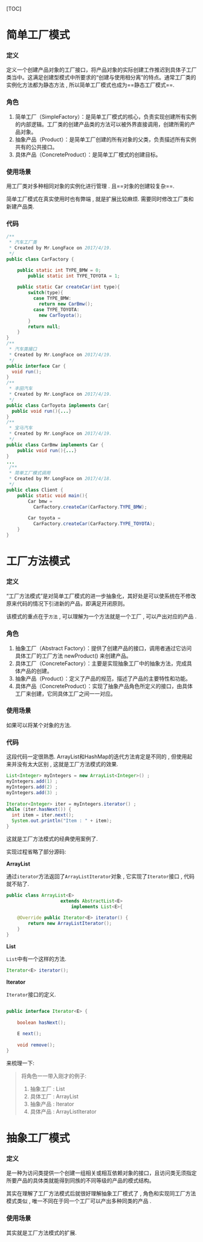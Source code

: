 [TOC]

# 简单工厂模式

### 定义

定义一个创建产品对象的工厂接口，将产品对象的实际创建工作推迟到具体子工厂类当中。这满足创建型模式中所要求的“创建与使用相分离”的特点。通常工厂类的实例化方法都为静态方法 , 所以简单工厂模式也成为==静态工厂模式==.

### 角色

1. 简单工厂（SimpleFactory）：是简单工厂模式的核心，负责实现创建所有实例的内部逻辑。工厂类的创建产品类的方法可以被外界直接调用，创建所需的产品对象。
2. 抽象产品（Product）：是简单工厂创建的所有对象的父类，负责描述所有实例共有的公共接口。
3. 具体产品（ConcreteProduct）：是简单工厂模式的创建目标。

### 使用场景

用工厂类对多种相同对象的实例化进行管理 . 且==对象的创建较复杂==.

简单工厂模式在真实使用时也有弊端 , 就是扩展比较麻烦. 需要同时修改工厂类和新建产品类.

### 代码

```java
/**
 * 汽车工厂类
 * Created by Mr.LongFace on 2017/4/19.
 */
public class CarFactory {

  	public static int TYPE_BMW = 0;
 		public static int TYPE_TOYOTA = 1;
  
    public static Car createCar(int type){
      	switch(type){
          case TYPE_BMW:
           	return new CarBmw();
          case TYPE_TOYOTA:
            new CarToyota();
        }
        return null;
    }
}
/**
 * 汽车类接口
 * Created by Mr.LongFace on 2017/4/19.
 */
public interface Car {
  void run();
}
/**
 * 丰田汽车
 * Created by Mr.LongFace on 2017/4/19.
 */
public class CarToyota implements Car{
  public void run(){...}
}
/**
 * 宝马汽车
 * Created by Mr.LongFace on 2017/4/19.
 */
public class CarBmw implements Car {
    public void run(){...}
}
...
 /**
 * 简单工厂模式调用
 * Created by Mr.LongFace on 2017/4/18.
 */
public class Client {
    public static void main(){
        Car bmw = 
          CarFactory.createCar(CarFactory.TYPE_BMW);
      
      	Car toyota = 
          CarFactory.createCar(CarFactory.TYPE_TOYOTA);
    }
}
```



# 工厂方法模式

### 定义

“工厂方法模式”是对简单工厂模式的进一步抽象化，其好处是可以使系统在不修改原来代码的情况下引进新的产品，即满足开闭原则。

该模式的重点在于`方法` , 可以理解为一个方法就是一个工厂 , 可以产出对应的产品 .

### 角色

1. 抽象工厂（Abstract Factory）：提供了创建产品的接口，调用者通过它访问具体工厂的工厂方法 newProduct() 来创建产品。
2. 具体工厂（ConcreteFactory）：主要是实现抽象工厂中的抽象方法，完成具体产品的创建。
3. 抽象产品（Product）：定义了产品的规范，描述了产品的主要特性和功能。
4. 具体产品（ConcreteProduct）：实现了抽象产品角色所定义的接口，由具体工厂来创建，它同具体工厂之间一一对应。

### 使用场景

如果可以将某个对象的方法.

### 代码

这段代码一定很熟悉. ArrayList和HashMap的迭代方法肯定是不同的 , 但使用起来并没有太大区别 , 这就是工厂方法模式的效果.

```java
List<Integer> myIntegers = new ArrayList<Integer>() ;
myIntegers.add(1) ;
myIntegers.add(2) ;
myIntegers.add(3) ;
		
Iterator<Integer> iter = myIntegers.iterator() ;
while (iter.hasNext()) {
  int item = iter.next();
  System.out.println("Item : " + item);
}
```

这就是工厂方法模式的经典使用案例了. 

实现过程省略了部分源码:

**ArrayList**

通过`iterator`方法返回了`ArrayListIterator`对象 , 它实现了`Iterator`接口 , 代码就不贴了.

```java
public class ArrayList<E> 
  					extends AbstractList<E> 
 					 	implements List<E>{
  
   	@Override public Iterator<E> iterator() {
        return new ArrayListIterator();
    }
}
```

**List**

`List`中有一个这样的方法.

```java
Iterator<E> iterator();
```

**Iterator**

`Iterator`接口的定义.

```java

public interface Iterator<E> {
 
    boolean hasNext();
 
    E next();
 
    void remove();
}
```

来梳理一下:

> 将角色一一带入刚才的例子:
>
> 1. 抽象工厂 : List
> 2. 具体工厂 : ArrayList
> 3. 抽象产品 : Iterator
> 4. 具体产品 : ArrayListIterator



# 抽象工厂模式

### 定义

是一种为访问类提供一个创建一组相关或相互依赖对象的接口，且访问类无须指定所要产品的具体类就能得到同族的不同等级的产品的模式结构。

其实在理解了工厂方法模式后就很好理解抽象工厂模式了 , 角色和实现同工厂方法模式类似 , 唯一不同在于同一个工厂可以产出多种同类的产品 .

### 使用场景

其实就是工厂方法模式的扩展.

